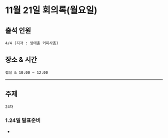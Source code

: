 # **11월 21일 회의록(월요일)**

## **출석 인원**
```
4/4 (지각 : 방태훈 커피사옴)
```

## **장소 & 시간**
```
랩실 & 10:00 ~ 12:00
```
---
## **주제**
```
24차
```

### **1.24일 발표준비**
- 